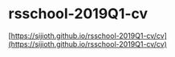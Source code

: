 # rsschool-2019Q1-cv
[https://sijioth.github.io/rsschool-2019Q1-cv/cv](https://sijioth.github.io/rsschool-2019Q1-cv/cv)